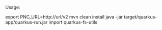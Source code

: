 Usage:

export PNC_URL=http://url/v2
mvn clean install
java -jar target/quarkus-app/quarkus-run.jar import quarkus-fs-utils
